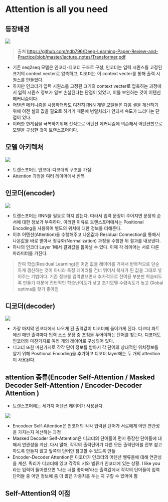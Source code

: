 # Attention is all you need
## 등장배경
![](https://user-images.githubusercontent.com/90301603/188367414-0e7ee8e5-b207-4ee0-8750-c338446f36fe.png)
> 출처 https://github.com/ndb796/Deep-Learning-Paper-Review-and-Practice/blob/master/lecture_notes/Transformer.pdf
* 기존 seq2seq 모델은 인코더-디코더 구조로 구성, 인코더는 입력 시퀀스를 고정된 크기의 context vecter로 압축하고, 디코더는 이 context vecter를 통해 출력 시퀀스를 만들었다.
* 하지만 인코더가 입력 시퀀스를 고정된 크기의 context vecter로 압축하는 과정에서 입력 시퀀스 정보가 일부 손실된다는 단점이 있었고, 이를 보완하는 것이 어텐션 메커니즘이다.
* 어텐션 메커니즘을 사용하더라도 여전히 RNN 계열 모델들은 다음 셀을 계산하기 위해 이전 셀의 값을 필요로 하기기 때문에 병렬처리가 안되서 속도가 느리다는 단점이 있다.
* 이러한 한계점을 극복하기위해 전적으로 어텐션 메커니즘에 의존해서 어텐션만으로 모델을 구성한 것이 트랜스포머이다.


## 모델 아키텍처
![](https://search.pstatic.net/common/?src=http%3A%2F%2Fblogfiles.naver.net%2FMjAyMTAyMjFfMTI3%2FMDAxNjEzODkwMzA3MDg2.YEgNfak_Px_ghw0ugCiSO5nlXx4pZ-4ay_gUikOta0Ug.9rzErqMq7LjbKOegEmzNgX8txLDSimM9v_ORxRw-akYg.PNG.nsm4421%2Fimage.png&type=sc960_832)

* 트랜스포머도 인코더-디코더의 구조를 가짐
* Attention 과정을 여러 레이어에서 반복

## 인코더(encoder)
![](https://search.pstatic.net/common/?src=http%3A%2F%2Fblogfiles.naver.net%2FMjAyMDExMDJfNTcg%2FMDAxNjA0MjQ1NzI2MDg3.AYn-p4Q5qT5GUM7wKk32_qhmqC851CcjFV7B66R7u3Yg.jh9zGs417GxSkg6SJG2n5iQs68Cz5QGgoxg9kLJxpggg.PNG.ehdrndd%2Fimage.png&type=sc960_832)

* 트랜스포머는 RNN을 필요로 하지 않는다. 따라서 입력 문장이 주어지면 문장의 순서에 대한 정보가 부족하다. 이러한 이유로 트랜스포머에서는 Positional Encoding을 사용하여 별도의 위치에 대한 정보를 더해준다.
* 이후 어텐션(Attention)을 수행해주고 나온값과 Residual Connection을 통해서 나온값을 바로 받아서 정규화(Normalization) 과정을 수행한 뒤 결과를 내보낸다.
* 하나의 인코더 Layer 1에서 결과값을 뽑아낼 수 있다. 이때 각 레이어는 서로 다른 파라미터를 가진다.
> 잔여 학습(Residual Learning)은 어떤 값을 레이어를 거쳐서 반복적으로 단순하게 갱신하는 것이 아니라 특정 레이러를 건너 뛰어서 복사가 된 값을 그대로 넣어주는 기법이다. 기존 정보를 입력받으면서 추가적으로 잔여된 부분만 학습되도록 만들기 때문에 전반적인 학습난이도가 낮고 초기모델 수렴속도가 높고 Global optima를 찾기 좋아짐



## 디코더(decoder)
![](https://postfiles.pstatic.net/MjAyMTA1MTBfMTU2/MDAxNjIwNjMyODc2MjQz.i8exIkxnnsBYMp3RPSUF0ch4nePMGm7GtjNwJ7Qx7i4g.SDJ2yW7ZDip3ds_Q5nyILXlEgNG6qjikIPj0pdIeZS0g.PNG.dh0985/image.png?type=w773)
* 가장 마지막 인코더에서 나오게 된 출력값이 디코더에 들어가게 된다. 디코더 파트에선 매번 출력마다 입력 소스 문장 중 초점을 두어야하는 단어를 찾는다. 디코더도 인코더와 마찬가지로 여러 개의 레이어로 구성되어 있다.
* 디코더 또한 마찬가지로 각각 단어 정보를 받아서 각 단어의 상대적인 위치정보를 알기 위해 Positional Encoding을 추가하고 디코더 layer에는 두 개의 attention이 사용된다.


## attention 종류(Encoder Self-Attention / Masked Decoder Self-Attention / Encoder-Decoder Attention )
* 트랜스포머에는 세가지 어텐션 레이어가 사용된다.

![](https://postfiles.pstatic.net/MjAyMTA1MTBfMSAg/MDAxNjIwNjQ1NTg2NDYw.4tCu4d6uZDom324KDwju8-WBiqfMIhfT_foWyy1i6NYg.LzfCfHTaOO7qIV-4OzAq0VWe709QwV7FnVoAndz6Ejsg.PNG.dh0985/image.png?type=w773)

* Encodoer Self-Attention은 인코더의 각각 입력된 단어가 서로에게 어떤 연관성을 가지는지 계산하는 과정
* Masked Decoder Self-Attention은 디코더의 단어들이 먼저 등장한 단어들에 대해서 연관성을 계산. 다시 말해, 각각의 출력단어가 다른 모든 출력단어를 전부 참고하도록 만들지 않고 앞쪽의 단어만 참고할 수 있도록 만듦
* Encoder-Decoder Attention은 디코더가 인코더의 어텐션 밸류들에 대해 연관성을 계산. 쿼리가 디코더에 있고 각각의 키와 벨류가 인코더에 있는 상황. I like you 라는 입력이 들어왔으면 '나는 너를 좋아해'라는 출력값에서 각각의 단어들이 입력 단어들 중 어떤 정보에 좀 더 많은 가중치를 두는 지 구할 수 있어야 함



## Self-Attention의 이점

